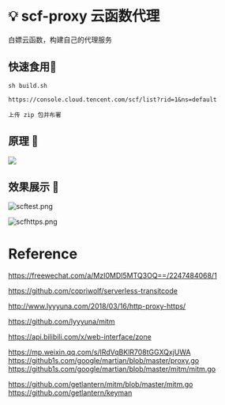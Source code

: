 # 💡 scf-proxy 云函数代理

白嫖云函数，构建自己的代理服务

## 快速食用🍰
```
sh build.sh

https://console.cloud.tencent.com/scf/list?rid=1&ns=default

上传 zip 包并布署
```
## 原理 📌
![](images/scf00.png)

## 效果展示 🎈
![scftest.png](https://i.loli.net/2021/05/07/g4zWZk6nEpUKOsd.png)

![scfhttps.png](https://i.loli.net/2021/05/07/YL9mnBqgGdziv2k.png)

# Reference
https://freewechat.com/a/MzI0MDI5MTQ3OQ==/2247484068/1

https://github.com/copriwolf/serverless-transitcode

http://www.lyyyuna.com/2018/03/16/http-proxy-https/

https://github.com/lyyyuna/mitm

https://api.bilibili.com/x/web-interface/zone


https://mp.weixin.qq.com/s/lRdVqBKlR708tGGXQxjUWA
https://github1s.com/google/martian/blob/master/proxy.go
https://github1s.com/google/martian/blob/master/mitm/mitm.go

https://github.com/getlantern/mitm/blob/master/mitm.go
https://github.com/getlantern/keyman
